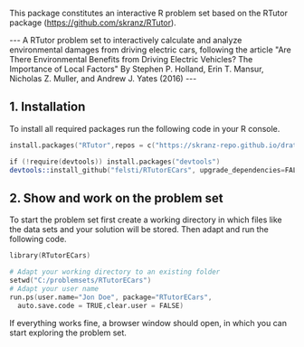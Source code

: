 This package constitutes an interactive R problem set based on the RTutor package (https://github.com/skranz/RTutor). 

--- A RTutor problem set to interactively calculate and analyze environmental damages from driving electric cars, following the article "Are There Environmental Benefits from Driving Electric Vehicles? The Importance of Local Factors" By Stephen P. Holland, Erin T. Mansur, Nicholas Z. Muller, and Andrew J. Yates (2016) ---

## 1. Installation

To install all required packages run the following code in your R console.
```s
install.packages("RTutor",repos = c("https://skranz-repo.github.io/drat/",getOption("repos")))

if (!require(devtools)) install.packages("devtools")
devtools::install_github("felsti/RTutorECars", upgrade_dependencies=FALSE)
```

## 2. Show and work on the problem set
To start the problem set first create a working directory in which files like the data sets and your solution will be stored. Then adapt and run the following code.
```s
library(RTutorECars)

# Adapt your working directory to an existing folder
setwd("C:/problemsets/RTutorECars")
# Adapt your user name
run.ps(user.name="Jon Doe", package="RTutorECars", 
  auto.save.code = TRUE,clear.user = FALSE)
```
If everything works fine, a browser window should open, in which you can start exploring the problem set.